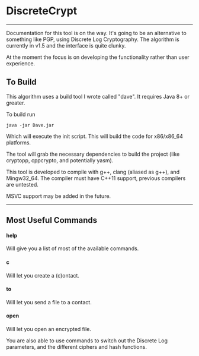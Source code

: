 # DiscreteCrypt
---

Documentation for this tool is on the way. It's going to be an alternative to something like PGP, using Discrete Log Cryptography. The algorithm is currently in v1.5 and the interface is quite clunky.

At the moment the focus is on developing the functionality rather than user experience. 

## To Build

This algorithm uses a build tool I wrote called "dave". It requires Java 8+ or greater. 

To build run 
``` 
java -jar Dave.jar
```

Which will execute the init script. This will build the code for x86/x86_64 platforms.

The tool will grab the necessary dependencies to build the project (like cryptopp, cppcrypto, and potentially yasm).

This tool is developed to compile with g++, clang (aliased as g++), and Mingw32_64. The compiler must have C++11 support, previous compilers are untested.

MSVC support may be added in the future.

--- 

## Most Useful Commands

#### help

Will give you a list of most of the available commands.

#### c 

Will let you create a (c)ontact.

#### to 

Will let you send a file to a contact.

#### open

Will let you open an encrypted file.

You are also able to use commands to switch out the Discrete Log parameters, and the different ciphers and hash functions.
